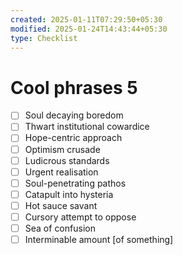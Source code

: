 ```yaml
---
created: 2025-01-11T07:29:50+05:30
modified: 2025-01-24T14:43:44+05:30
type: Checklist
---
```


# Cool phrases 5

- [ ] Soul decaying boredom
- [ ] Thwart institutional cowardice
- [ ] Hope-centric approach
- [ ] Optimism crusade
- [ ] Ludicrous standards
- [ ] Urgent realisation
- [ ] Soul-penetrating pathos
- [ ] Catapult into hysteria
- [ ] Hot sauce savant
- [ ] Cursory attempt to oppose
- [ ] Sea of confusion 
- [ ] Interminable amount [of something]
